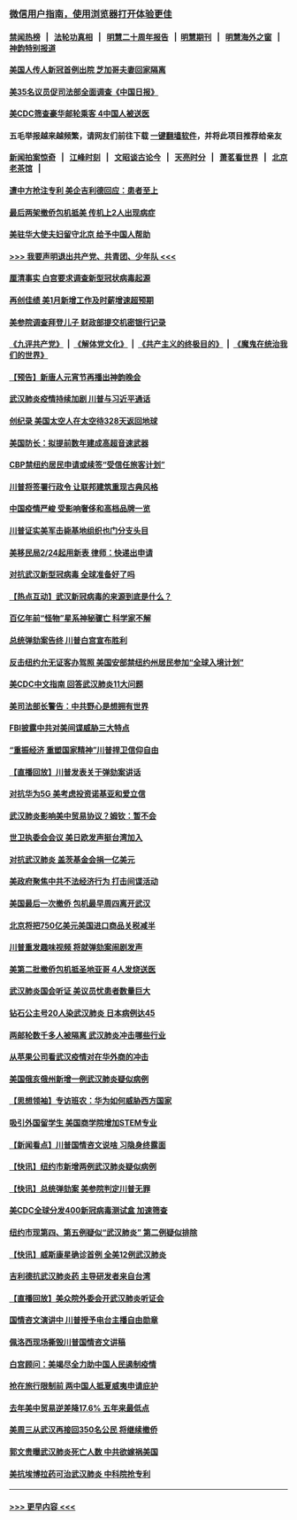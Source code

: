 ### [微信用户指南，使用浏览器打开体验更佳](https://github.com/gfw-breaker/banned-news1/blob/master/indexes/wechat-guide.md?t=0)
#### [禁闻热榜](热点新闻.md?t=0)  &nbsp;&nbsp;|&nbsp;&nbsp; [法轮功真相](https://github.com/gfw-breaker/truth/blob/master/README.md?t=0) &nbsp;&nbsp;|&nbsp;&nbsp; [明慧二十周年报告](https://github.com/gfw-breaker/mh-reports/blob/master/README.md?t=0) &nbsp;&nbsp;|&nbsp;&nbsp;[明慧期刊](https://github.com/gfw-breaker/mh-qikan) &nbsp;&nbsp;|&nbsp;&nbsp; [明慧海外之窗](https://github.com/gfw-breaker/mh-news/blob/master/README.md?t=0) &nbsp;&nbsp;|&nbsp;&nbsp; [神韵特别报道](https://github.com/gfw-breaker/mh-news/blob/master/shenyun.md?t=0)
#### [美国人传人新冠首例出院 芝加哥夫妻回家隔离](../pages/nsc412/n11852452.md?t=02080444) 
#### [美35名议员促司法部全面调查《中国日报》](../pages/nsc412/n11852435.md?t=02080444) 
#### [美CDC筛查豪华邮轮乘客 4中国人被送医](../pages/nsc412/n11852085.md?t=02080444) 
#### 五毛举报越来越频繁，请网友们前往下载 [一键翻墙软件](https://github.com/gfw-breaker/ssr-accounts)，并将此项目推荐给亲友
#### [新闻拍案惊奇](https://github.com/gfw-breaker/banned-news1/blob/master/pages/link4.md) &nbsp;&nbsp;|&nbsp;&nbsp; [江峰时刻](https://github.com/gfw-breaker/banned-news1/blob/master/pages/link4.md) &nbsp;&nbsp;|&nbsp;&nbsp; [文昭谈古论今](https://github.com/gfw-breaker/banned-news1/blob/master/pages/link4.md) &nbsp;&nbsp;|&nbsp;&nbsp; [天亮时分](https://github.com/gfw-breaker/banned-news1/blob/master/pages/link4.md) &nbsp;&nbsp;|&nbsp;&nbsp; [萧茗看世界](https://github.com/gfw-breaker/banned-news1/blob/master/pages/link4.md) &nbsp;&nbsp;|&nbsp;&nbsp; [北京老茶馆](https://github.com/gfw-breaker/banned-news1/blob/master/pages/link4.md) &nbsp;&nbsp;|&nbsp;&nbsp; 
#### [遭中方抢注专利 美企吉利德回应：患者至上](../pages/nsc412/n11852037.md?t=02080444) 
#### [最后两架撤侨包机抵美 传机上2人出现病症](../pages/nsc412/n11852173.md?t=02080444) 
#### [美驻华大使夫妇留守北京 给予中国人帮助](../pages/nsc412/n11852165.md?t=02080444) 
#### [>>> 我要声明退出共产党、共青团、少年队 <<<](https://github.com/begood0513/goodnews/blob/master/quit/letter.md) 
#### [厘清事实 白宫要求调查新型冠状病毒起源](../pages/nsc412/n11852106.md?t=02080444) 
#### [再创佳绩 美1月新增工作及时薪增速超预期](../pages/nsc412/n11852174.md?t=02080444) 
#### [美参院调查拜登儿子 财政部提交机密银行记录](../pages/nsc412/n11851808.md?t=02080444) 
#### [《九评共产党》](https://github.com/begood0513/9ping.md/blob/master/README.md) &nbsp;|&nbsp; [《解体党文化》](../../../../jtdwh.md/blob/master/README.md)  &nbsp;|&nbsp; [《共产主义的终极目的》](../../../../gczydzjmd.md/blob/master/README.md) &nbsp;|&nbsp; [《魔鬼在统治我们的世界》](../../../../mgztzwmdsj.md/blob/master/README.md) 
#### [【预告】新唐人元宵节再播出神韵晚会](../pages/nsc412/n11843192.md?t=02080444) 
#### [武汉肺炎疫情持续加剧 川普与习近平通话](../pages/nsc412/n11851613.md?t=02080444) 
#### [创纪录 美国太空人在太空待328天返回地球](../pages/nsc412/n11851266.md?t=02080444) 
#### [美国防长：拟提前数年建成高超音速武器](../pages/nsc412/n11850959.md?t=02080444) 
#### [CBP禁纽约居民申请或续签“受信任旅客计划”](../pages/nsc412/n11850857.md?t=02080444) 
#### [川普将签署行政令 让联邦建筑重现古典风格](../pages/nsc412/n11850654.md?t=02080444) 
#### [中国疫情严峻 受影响奢侈和高档品牌一览](../pages/nsc412/n11850319.md?t=02080444) 
#### [川普证实美军击毙基地组织也门分支头目](../pages/nsc412/n11850383.md?t=02080444) 
#### [美移民局2/24起用新表 律师：快递出申请](../pages/nsc412/n11848220.md?t=02080444) 
#### [对抗武汉新型冠病毒 全球准备好了吗](../pages/nsc412/n11850142.md?t=02080444) 
#### [【热点互动】武汉新冠病毒的来源到底是什么？](../pages/nsc412/n11849749.md?t=02080444) 
#### [百亿年前“怪物”星系神秘骤亡 科学家不解](../pages/nsc412/n11849863.md?t=02080444) 
#### [总统弹劾案告终 川普白宫宣布胜利](../pages/nsc412/n11849985.md?t=02080444) 
#### [反击纽约允无证客办驾照  美国安部禁纽约州居民参加“全球入境计划”](../pages/nsc412/n11849828.md?t=02080444) 
#### [美CDC中文指南 回答武汉肺炎11大问题](../pages/nsc412/n11849703.md?t=02080444) 
#### [美司法部长警告：中共野心是想拥有世界](../pages/nsc412/n11849769.md?t=02080444) 
#### [FBI披露中共对美间谍威胁三大特点](../pages/nsc412/n11849700.md?t=02080444) 
#### [“重振经济 重塑国家精神”川普捍卫信仰自由](../pages/nsc412/n11849641.md?t=02080444) 
#### [【直播回放】川普发表关于弹劾案讲话](../pages/nsc412/n11849472.md?t=02080444) 
#### [对抗华为5G 美考虑投资诺基亚和爱立信](../pages/nsc412/n11849510.md?t=02080444) 
#### [武汉肺炎影响美中贸易协议？姆钦：暂不会](../pages/nsc412/n11849497.md?t=02080444) 
#### [世卫执委会会议 美日欧发声挺台湾加入](../pages/nsc412/n11849433.md?t=02080444) 
#### [对抗武汉肺炎 盖茨基金会捐一亿美元](../pages/nsc412/n11848953.md?t=02080444) 
#### [美政府聚焦中共不法经济行为 打击间谍活动](../pages/nsc412/n11849322.md?t=02080444) 
#### [美国最后一次撤侨 包机最早周四离开武汉](../pages/nsc412/n11849395.md?t=02080444) 
#### [北京将把750亿美元美国进口商品关税减半](../pages/nsc412/n11848896.md?t=02080444) 
#### [川普重发趣味视频 将就弹劾案闹剧发声](../pages/nsc412/n11848715.md?t=02080444) 
#### [美第二批撤侨包机抵圣地亚哥 4人发烧送医](../pages/nsc412/n11847923.md?t=02080444) 
#### [武汉肺炎国会听证 美议员忧患者数量巨大](../pages/nsc412/n11844851.md?t=02080444) 
#### [钻石公主号20人染武汉肺炎 日本病例达45](../pages/nsc412/n11847823.md?t=02080444) 
#### [两邮轮数千多人被隔离 武汉肺炎冲击哪些行业](../pages/nsc412/n11847456.md?t=02080444) 
#### [从苹果公司看武汉疫情对在华外商的冲击](../pages/nsc412/n11847586.md?t=02080444) 
#### [美国俄亥俄州新增一例武汉肺炎疑似病例](../pages/nsc412/n11847714.md?t=02080444) 
#### [【思想领袖】专访班农：华为如何威胁西方国家](../pages/nsc412/n11847306.md?t=02080444) 
#### [吸引外国留学生 美国商学院增加STEM专业](../pages/nsc412/n11847417.md?t=02080444) 
#### [【新闻看点】川普国情咨文说啥 习隐身终露面](../pages/nsc412/n11847016.md?t=02080444) 
#### [【快讯】纽约市新增两例武汉肺炎疑似病例](../pages/nsc412/n11847250.md?t=02080444) 
#### [【快讯】总统弹劾案 美参院判定川普无罪](../pages/nsc412/n11847316.md?t=02080444) 
#### [美CDC全球分发400新冠病毒测试盒 加速筛查](../pages/nsc412/n11847260.md?t=02080444) 
#### [纽约市现第四、第五例疑似“武汉肺炎”   第二例疑似排除](../pages/nsc412/n11847332.md?t=02080444) 
#### [【快讯】威斯康星确诊首例 全美12例武汉肺炎](../pages/nsc412/n11847162.md?t=02080444) 
#### [吉利德抗武汉肺炎药 主导研发者来自台湾](../pages/nsc412/n11847064.md?t=02080444) 
#### [【直播回放】美众院外委会开武汉肺炎听证会](../pages/nsc412/n11846727.md?t=02080444) 
#### [国情咨文演讲中 川普授予电台主播自由勋章](../pages/nsc412/n11846815.md?t=02080444) 
#### [佩洛西现场撕毁川普国情咨文讲稿](../pages/nsc412/n11846724.md?t=02080444) 
#### [白宫顾问：美竭尽全力助中国人民遏制疫情](../pages/nsc412/n11846756.md?t=02080444) 
#### [抢在旅行限制前 两中国人抵夏威夷申请庇护](../pages/nsc412/n11846866.md?t=02080444) 
#### [去年美中贸易逆差降17.6% 五年来最低点](../pages/nsc412/n11846755.md?t=02080444) 
#### [美周三从武汉再接回350名公民 将继续撤侨](../pages/nsc412/n11846705.md?t=02080444) 
#### [郭文贵曝武汉肺炎死亡人数 中共欲嫁祸美国](../pages/nsc412/n11846240.md?t=02080444) 
#### [美抗埃博拉药可治武汉肺炎 中科院抢专利](../pages/nsc412/n11846409.md?t=02080444) 

----
#### [ >>> 更早内容 <<< ](../indexes/nsc412-earlier.md)
